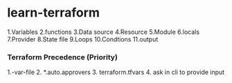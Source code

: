 # learn-terraform

1.Variables
2.functions
3.Data source
4.Resource
5.Module
6.locals
7.Provider
8.State file
9.Loops
10.Condtions
11.output

### Terraform Precedence (Priority)

1.-var-file
2. *.auto.approvers
3. terraform.tfvars
4. ask in cli to provide input